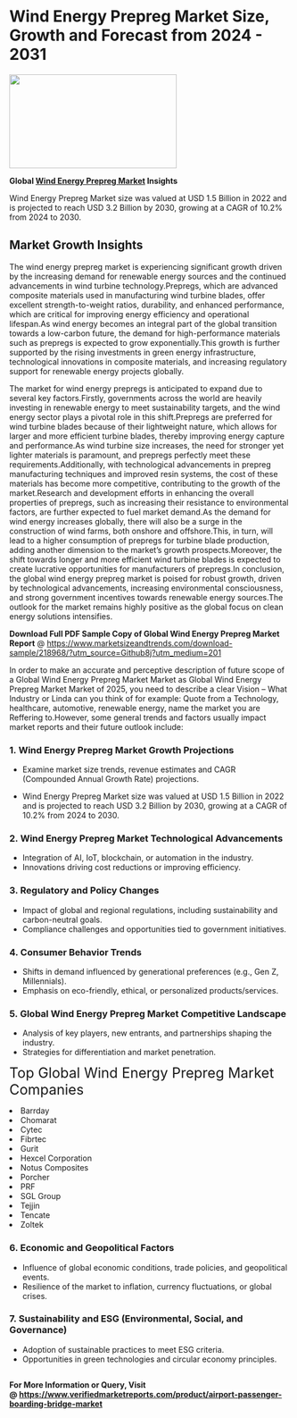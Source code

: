 <H1>Wind Energy Prepreg Market Size, Growth and Forecast from 2024 - 2031</H1><img class="aligncenter size-medium wp-image-584254" src="https://thirdeyenews.in/wp-content/uploads/2024/09/Global-Market-Research-300x168.jpeg" alt="" width="300" height="168" /><p><strong>Global&nbsp;<a href="https://www.marketsizeandtrends.com/download-sample/218968/?utm_source=Github8j?utm_medium=201">Wind Energy Prepreg Market</a> Insights</strong></p><p>Wind Energy Prepreg Market size was valued at USD 1.5 Billion in 2022 and is projected to reach USD 3.2 Billion by 2030, growing at a CAGR of 10.2% from 2024 to 2030.</p><p><h2>Market Growth Insights</h2> <p>The wind energy prepreg market is experiencing significant growth driven by the increasing demand for renewable energy sources and the continued advancements in wind turbine technology.Prepregs, which are advanced composite materials used in manufacturing wind turbine blades, offer excellent strength-to-weight ratios, durability, and enhanced performance, which are critical for improving energy efficiency and operational lifespan.As wind energy becomes an integral part of the global transition towards a low-carbon future, the demand for high-performance materials such as prepregs is expected to grow exponentially.This growth is further supported by the rising investments in green energy infrastructure, technological innovations in composite materials, and increasing regulatory support for renewable energy projects globally.</p> <p>The market for wind energy prepregs is anticipated to expand due to several key factors.Firstly, governments across the world are heavily investing in renewable energy to meet sustainability targets, and the wind energy sector plays a pivotal role in this shift.Prepregs are preferred for wind turbine blades because of their lightweight nature, which allows for larger and more efficient turbine blades, thereby improving energy capture and performance.As wind turbine size increases, the need for stronger yet lighter materials is paramount, and prepregs perfectly meet these requirements.Additionally, with technological advancements in prepreg manufacturing techniques and improved resin systems, the cost of these materials has become more competitive, contributing to the growth of the market.Research and development efforts in enhancing the overall properties of prepregs, such as increasing their resistance to environmental factors, are further expected to fuel market demand.As the demand for wind energy increases globally, there will also be a surge in the construction of wind farms, both onshore and offshore.This, in turn, will lead to a higher consumption of prepregs for turbine blade production, adding another dimension to the market’s growth prospects.Moreover, the shift towards longer and more efficient wind turbine blades is expected to create lucrative opportunities for manufacturers of prepregs.In conclusion, the global wind energy prepreg market is poised for robust growth, driven by technological advancements, increasing environmental consciousness, and strong government incentives towards renewable energy sources.The outlook for the market remains highly positive as the global focus on clean energy solutions intensifies.</p> <p><span class=""><strong>Download Full PDF Sample Copy of Global Wind Energy Prepreg Market Report</strong> @ <a href="https://www.marketsizeandtrends.com/download-sample/218968/?utm_source=Github8j?utm_medium=201" target="_blank">https://www.marketsizeandtrends.com/download-sample/218968/?utm_source=Github8j?utm_medium=201</a></span></p><p>In order to make an accurate and perceptive description of future scope of a Global&nbsp;Wind Energy Prepreg Market Market as Global&nbsp;Wind Energy Prepreg Market Market of 2025, you need to describe a clear Vision &ndash; What Industry or Linda can you think of for example: Quote from a Technology, healthcare, automotive, renewable energy, name the market you are Reffering to.However, some general trends and factors usually impact market reports and their future outlook include:</p><h3>1.&nbsp;<strong>Wind Energy Prepreg Market Growth Projections</strong></h3><ul><li>Examine market size trends, revenue estimates and CAGR (Compounded Annual Growth Rate) projections.</li><li><p>Wind Energy Prepreg Market size was valued at USD 1.5 Billion in 2022 and is projected to reach USD 3.2 Billion by 2030, growing at a CAGR of 10.2% from 2024 to 2030.</p></li></ul><h3>2.&nbsp;<strong>Wind Energy Prepreg Market Technological Advancements</strong></h3><ul><li>Integration of AI, IoT, blockchain, or automation in the industry.</li><li>Innovations driving cost reductions or improving efficiency.</li></ul><h3>3.&nbsp;<strong>Regulatory and Policy Changes</strong></h3><ul><li>Impact of global and regional regulations, including sustainability and carbon-neutral goals.</li><li>Compliance challenges and opportunities tied to government initiatives.</li></ul><h3>4.&nbsp;<strong>Consumer Behavior Trends</strong></h3><ul><li>Shifts in demand influenced by generational preferences (e.g., Gen Z, Millennials).</li><li>Emphasis on eco-friendly, ethical, or personalized products/services.</li></ul><h3>5.&nbsp;<strong>Global Wind Energy Prepreg Market Competitive Landscape</strong></h3><ul><li>Analysis of key players, new entrants, and partnerships shaping the industry.</li><li>Strategies for differentiation and market penetration.</li></ul><p data-pm-slice="1 1 []"><span style="color: inherit; font-family: inherit; font-size: 25px;">Top Global Wind Energy Prepreg Market Companies</span></p><div class="" data-test-id=""><p><li>Barrday</li><li> Chomarat</li><li> Cytec</li><li> Fibrtec</li><li> Gurit</li><li> Hexcel Corporation</li><li> Notus Composites</li><li> Porcher</li><li> PRF</li><li> SGL Group</li><li> Tejjin</li><li> Tencate</li><li> Zoltek</li></p></div><h3>6.&nbsp;<strong>Economic and Geopolitical Factors</strong></h3><ul><li>Influence of global economic conditions, trade policies, and geopolitical events.</li><li>Resilience of the market to inflation, currency fluctuations, or global crises.</li></ul><h3>7.&nbsp;<strong>Sustainability and ESG (Environmental, Social, and Governance)</strong></h3><ul><li>Adoption of sustainable practices to meet ESG criteria.</li><li>Opportunities in green technologies and circular economy principles.</li></ul><h2><strong style="font-size: 14px;">For More Information or Query, Visit @&nbsp;</strong><a style="background-color: #ffffff; font-size: 14px;" href="https://www.marketsizeandtrends.com/report/wind-energy-prepreg-market/" target="_blank">https://www.verifiedmarketreports.com/product/airport-passenger-boarding-bridge-market</a></h2>